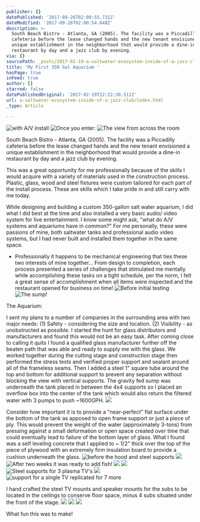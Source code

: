 ```yaml
---
publisher: {}
datePublished: '2017-09-26T02:00:55.731Z'
dateModified: '2017-09-26T02:00:54.648Z'
description: >-
  South Beach Bistro - Atlanta, GA (2005). The facility was a Piccadilly
  cafeteria before the lease changed hands and the new tenant envisioned a
  unique establishment in the neighborhood that would provide a dine-in
  restaurant by day and a jazz club by evening.
via: {}
sourcePath: _posts/2017-02-19-a-saltwater-ecosystem-inside-of-a-jazz-club.md
title: 'My First 350 Gal Aquarium '
hasPage: true
inFeed: true
author: []
starred: false
datePublishedOriginal: '2017-02-19T22:22:30.511Z'
url: a-saltwater-ecosystem-inside-of-a-jazz-club/index.html
_type: Article

---
```

![with A/V install](https://the-grid-user-content.s3-us-west-2.amazonaws.com/5d281a6d-e0ef-435f-8053-04d552db2ed8.jpg)
![Once you enter:](https://the-grid-user-content.s3-us-west-2.amazonaws.com/c1039780-2f8a-4386-b5bc-3018575a1ae1.jpg)
![The view from across the room](https://the-grid-user-content.s3-us-west-2.amazonaws.com/a2314cf0-e124-4ef6-b057-8a8ae09fca4b.jpg)

South Beach Bistro - Atlanta, GA (2005). The facility was a Piccadilly cafeteria before the lease changed hands and the new tenant envisioned a unique establishment in the neighborhood that would provide a dine-in restaurant by day and a jazz club by evening.

This was a great opportunity for me professionally because of the skills I would acquire with a variety of materials used in the construction process. Plastic, glass, wood and steel fixtures were custom tailored for each part of the install process. These are skills which I take pride in and still carry with me today.

While designing and building a custom 350-gallon salt water aquarium, I did what I did best at the time and also installed a very basic audio/ video system for live entertainment. I know some might ask, "what do A/V systems and aquariums have in common?" For me personally, these were passions of mine, both saltwater tanks and professional audio video systems, but I had never built and installed them together in the same space. 
- Professionally it happens to be mechanical engineering that ties these two interests of mine together... From design to completion, each process presented a series of challenges that stimulated me mentally while accomplishing these tasks on a tight schedule, per the norm, I felt a great sense of accomplishment when all items were inspected and the restaurant opened for business on time!
![Before initial testing](https://the-grid-user-content.s3-us-west-2.amazonaws.com/853d5064-f932-4d4b-96df-2d2e7f3bfe1e.jpg)
![The sump!](https://the-grid-user-content.s3-us-west-2.amazonaws.com/469e76ab-2530-4301-bfd8-b8e4a753177d.jpg)

The Aquarium:

I sent my plans to a number of companies in the surrounding area with two major needs: (1) Safety - considering the size and location. (2) Visibility - as unobstructed as possible. I started the hunt for glass distributors and manufacturers and found this would not be an easy task. After coming close to calling it quits I found a qualified glass manufacturer further off the beaten path that was able and ready to supply me with the glass. We worked together during the cutting stage and construction stage then performed the stress tests and verified proper support and sealant around all of the frameless seams. Then I added a steel 1" square tube around the top and bottom for additional support to prevent any separation without blocking the view with vertical supports. The gravity fed sump was underneath the tank placed in between the 4x4 supports so I placed an overflow box into the center of the tank which would also return the filtered water with 3 pumps to push ~1600GPH.
![](https://the-grid-user-content.s3-us-west-2.amazonaws.com/17cf564e-d231-4253-ab8f-3171f05fc97e.jpg)

Consider how important it is to provide a "near-perfect" flat surface under the bottom of the tank as apposed to open frame support or just a piece of ply. This would prevent the weight of the water (approximately 3-tons) from pressing against a small deformation or open space created over time that could eventually lead to failure of the bottom layer of glass. What I found was a self leveling concrete that I applied to ~ 1/2" thick over the top of the piece of plywood with an extremely firm insulation board to provide a cushion underneath the glass.
![before the hood and steel supports](https://the-grid-user-content.s3-us-west-2.amazonaws.com/a5b8d90b-b3ab-4f3a-807f-78daf87e8020.jpg)
![](https://the-grid-user-content.s3-us-west-2.amazonaws.com/cb55175d-1703-4ce6-baf9-fc776582234d.jpg)
![After two weeks it was ready to add fish!](https://the-grid-user-content.s3-us-west-2.amazonaws.com/abbc94c6-ac7b-4273-bc05-e5fdb5e52ab8.jpg)
![](https://the-grid-user-content.s3-us-west-2.amazonaws.com/97a8d56b-5639-4649-89fa-f5b820fa6093.jpg)
![](https://the-grid-user-content.s3-us-west-2.amazonaws.com/e96152b5-a3a6-4936-8a35-d7ff9b8579ac.jpg)
![Steel supports for 3 plasma TV's](https://the-grid-user-content.s3-us-west-2.amazonaws.com/bffc8f2d-c943-4e20-b38b-66d95426bf93.jpg)
![](https://the-grid-user-content.s3-us-west-2.amazonaws.com/7ca4647f-ec5c-462b-9798-ad12205b069c.jpg)
![support for a single TV replicated for 7 more](https://the-grid-user-content.s3-us-west-2.amazonaws.com/0994f38d-14c0-4279-9b23-276228d6363a.jpg)

I hand crafted the steel TV mounts and speaker mounts for the subs to be located in the ceilings to conserve floor space, minus 4 subs situated under the front of the stage.
![](https://the-grid-user-content.s3-us-west-2.amazonaws.com/55d6929b-b414-4df8-ac91-7ff248ea9a00.jpg)
![](https://the-grid-user-content.s3-us-west-2.amazonaws.com/63a7bbce-7a9a-4f8a-ab09-9924c29615db.jpg)
![](https://the-grid-user-content.s3-us-west-2.amazonaws.com/92745f4c-3142-4dc9-9f08-27679cdf20b8.jpg)

What fun this was to make!